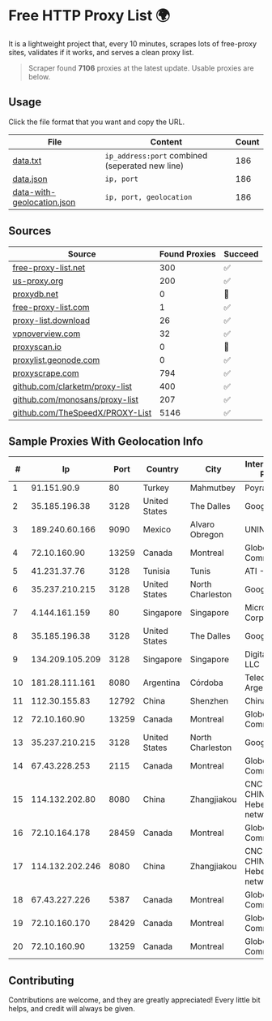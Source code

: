 
# Free HTTP Proxy List 🌍

It is a lightweight project that, every 10 minutes, scrapes lots of free-proxy sites, validates if it works, and serves a clean proxy list.


> Scraper found **7106** proxies at the latest update. Usable proxies are below.

## Usage

Click the file format that you want and copy the URL.


|File|Content|Count|
|----|-------|-----|
|[data.txt](https://raw.githubusercontent.com/themiralay/Proxy-List-World/master/data.txt)|`ip_address:port` combined (seperated new line)|186|
|[data.json](https://raw.githubusercontent.com/themiralay/Proxy-List-World/master/data.json)|`ip, port`|186|
|[data-with-geolocation.json](https://raw.githubusercontent.com/themiralay/Proxy-List-World/master/data-with-geolocation.json)|`ip, port, geolocation`|186|

## Sources

|Source|Found Proxies|Succeed|
|------|-------------|-------|
|[free-proxy-list.net](https://free-proxy-list.net)|300|✅|
|[us-proxy.org](https://www.us-proxy.org)|200|✅|
|[proxydb.net](http://proxydb.net)|0|🚫|
|[free-proxy-list.com](https://free-proxy-list.com/?page=&port=&type%5B%5D=http&type%5B%5D=https&up_time=0&search=Search)|1|✅|
|[proxy-list.download](https://www.proxy-list.download/HTTP)|26|✅|
|[vpnoverview.com](https://vpnoverview.com/privacy/anonymous-browsing/free-proxy-servers)|32|✅|
|[proxyscan.io](https://www.proxyscan.io)|0|🚫|
|[proxylist.geonode.com](https://proxylist.geonode.com/api/proxy-list?limit=300&page=1&sort_by=lastChecked&sort_type=desc&protocols=http,https)|0|✅|
|[proxyscrape.com](https://api.proxyscrape.com/v2/?request=displayproxies&protocol=http&timeout=10000&country=all&ssl=all&anonymity=all)|794|✅|
|[github.com/clarketm/proxy-list](https://raw.githubusercontent.com/clarketm/proxy-list/master/proxy-list-raw.txt)|400|✅|
|[github.com/monosans/proxy-list](https://raw.githubusercontent.com/monosans/proxy-list/main/proxies/http.txt)|207|✅|
|[github.com/TheSpeedX/PROXY-List](https://raw.githubusercontent.com/TheSpeedX/PROXY-List/master/http.txt)|5146|✅|


## Sample Proxies With Geolocation Info

|#|Ip|Port|Country|City|Internet Service Provider|
|-|--|----|-------|----|-------------------------|
|1|91.151.90.9|80|Turkey|Mahmutbey|Poyraz Hosting|
|2|35.185.196.38|3128|United States|The Dalles|Google LLC|
|3|189.240.60.166|9090|Mexico|Alvaro Obregon|UNINET|
|4|72.10.160.90|13259|Canada|Montreal|GloboTech Communications|
|5|41.231.37.76|3128|Tunisia|Tunis|ATI - ISP|
|6|35.237.210.215|3128|United States|North Charleston|Google LLC|
|7|4.144.161.159|80|Singapore|Singapore|Microsoft Corporation|
|8|35.185.196.38|3128|United States|The Dalles|Google LLC|
|9|134.209.105.209|3128|Singapore|Singapore|DigitalOcean, LLC|
|10|181.28.111.161|8080|Argentina|Córdoba|Telecom Argentina S.A|
|11|112.30.155.83|12792|China|Shenzhen|China Mobile|
|12|72.10.160.90|13259|Canada|Montreal|GloboTech Communications|
|13|35.237.210.215|3128|United States|North Charleston|Google LLC|
|14|67.43.228.253|2115|Canada|Montreal|GloboTech Communications|
|15|114.132.202.80|8080|China|Zhangjiakou|CNC Group CHINA169 Hebei Province network|
|16|72.10.164.178|28459|Canada|Montreal|GloboTech Communications|
|17|114.132.202.246|8080|China|Zhangjiakou|CNC Group CHINA169 Hebei Province network|
|18|67.43.227.226|5387|Canada|Montreal|GloboTech Communications|
|19|72.10.160.170|28429|Canada|Montreal|GloboTech Communications|
|20|72.10.160.90|13259|Canada|Montreal|GloboTech Communications|



## Contributing

Contributions are welcome, and they are greatly appreciated! Every
little bit helps, and credit will always be given.

